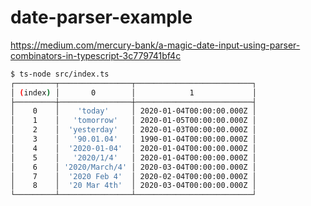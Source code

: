 # date-parser-example
https://medium.com/mercury-bank/a-magic-date-input-using-parser-combinators-in-typescript-3c779741bf4c

```bash
$ ts-node src/index.ts
┌─────────┬────────────────┬──────────────────────────┐
│ (index) │       0        │            1             │
├─────────┼────────────────┼──────────────────────────┤
│    0    │    'today'     │ 2020-01-04T00:00:00.000Z │
│    1    │   'tomorrow'   │ 2020-01-05T00:00:00.000Z │
│    2    │  'yesterday'   │ 2020-01-03T00:00:00.000Z │
│    3    │   '90.01.04'   │ 1990-01-04T00:00:00.000Z │
│    4    │  '2020-01-04'  │ 2020-01-04T00:00:00.000Z │
│    5    │   '2020/1/4'   │ 2020-01-04T00:00:00.000Z │
│    6    │ '2020/March/4' │ 2020-03-04T00:00:00.000Z │
│    7    │  '2020 Feb 4'  │ 2020-02-04T00:00:00.000Z │
│    8    │  '20 Mar 4th'  │ 2020-03-04T00:00:00.000Z │
└─────────┴────────────────┴──────────────────────────┘
```

